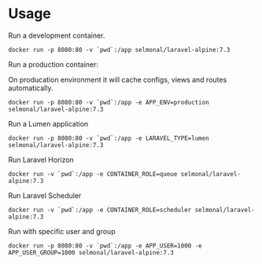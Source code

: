 # Usage

Run a development container.

```
docker run -p 8080:80 -v `pwd`:/app selmonal/laravel-alpine:7.3
```

Run a production container:

On producation environment it will cache configs, views and routes automatically.

```
docker run -p 8080:80 -v `pwd`:/app -e APP_ENV=production selmonal/laravel-alpine:7.3
```

Run a Lumen application

```
docker run -p 8080:80 -v `pwd`:/app -e LARAVEL_TYPE=lumen selmonal/laravel-alpine:7.3
```

Run Laravel Horizon

```
docker run -v `pwd`:/app -e CONTAINER_ROLE=queue selmonal/laravel-alpine:7.3
```

Run Laravel Scheduler

```
docker run -v `pwd`:/app -e CONTAINER_ROLE=scheduler selmonal/laravel-alpine:7.3
```

Run with specific user and group

```
docker run -p 8080:80 -v `pwd`:/app -e APP_USER=1000 -e APP_USER_GROUP=1000 selmonal/laravel-alpine:7.3
```
